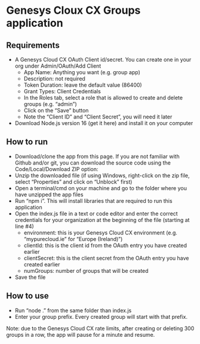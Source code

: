 # Genesys Cloux CX Groups application

## Requirements

- A Genesys Cloud CX OAuth Client id/secret. You can create one in your org under Admin/OAuth/Add Client
  - App Name: Anything you want (e.g. group app)
  - Description: not required
  - Token Duration: leave the default value (86400)
  - Grant Types: Client Credentials
  - In the Roles tab, select a role that is allowed to create and delete groups (e.g. “admin”)
  - Click on the “Save” button
  - Note the “Client ID” and “Client Secret”, you will need it later
- Download Node.js version 16 (get it here) and install it on your computer

## How to run

- Download/clone the app from this page. If you are not familiar with Github and/or git, you can download the source code using the Code/Local/Download ZIP option:
- Unzip the downloaded file (if using Windows, right-click on the zip file, select “Properties” and click on “Unblock” first)
- Open a terminal/cmd on your machine and go to the folder where you have unzipped the app files
- Run “npm i”. This will install libraries that are required to run this application
- Open the index.js file in a text or code editor and enter the correct credentials for your organization at the beginning of the file (starting at line #4)
  - environment: this is your Genesys Cloud CX environment (e.g. “mypurecloud.ie” for “Europe (Ireland)”)
  - clientId: this is the client id from the OAuth entry you have created earlier
  - clientSecret: this is the client secret from the OAuth entry you have created earlier
  - numGroups: number of groups that will be created
- Save the file

## How to use

- Run “node .” from the same folder than index.js
- Enter your group prefix. Every created group will start with that prefix.

Note: due to the Genesys Cloud CX rate limits, after creating or deleting 300 groups in a row, the app will pause for a minute and resume.
